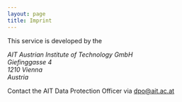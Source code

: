 ```yaml
---
layout: page
title: Imprint
---
```


This service is developed by the

<address>
AIT Austrian Institute of Technology GmbH<br/>
Giefinggasse 4<br/>
1210 Vienna<br/>
Austria<br/>
</address>

Contact the AIT Data Protection Officer via [dpo@ait.ac.at](mailto:dpo@ait.ac.at)